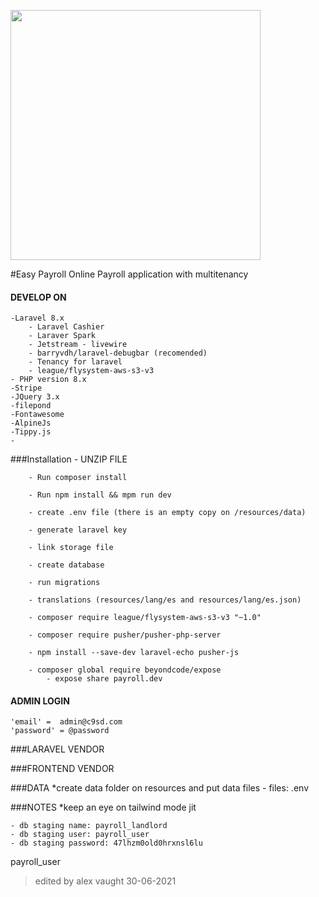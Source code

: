 <a href="https://c9sd.com" target="_blank"><img src="https://c9sd.s3.amazonaws.com/images/logos/logo-g.svg" width="400"></a>

#Easy Payroll Online
Payroll application with multitenancy

#### DEVELOP ON
    -Laravel 8.x
        - Laravel Cashier
        - Laraver Spark
        - Jetstream - livewire
        - barryvdh/laravel-debugbar (recomended)
        - Tenancy for laravel
        - league/flysystem-aws-s3-v3
    - PHP version 8.x  
    -Stripe
    -JQuery 3.x
    -filepond
    -Fontawesome
    -AlpineJs
    -Tippy.js
    -
  
###Installation
    - UNZIP FILE
    
        - Run composer install
    
        - Run npm install && mpm run dev
    
        - create .env file (there is an empty copy on /resources/data)
    
        - generate laravel key
    
        - link storage file
    
        - create database
    
        - run migrations
    
        - translations (resources/lang/es and resources/lang/es.json)
    
        - composer require league/flysystem-aws-s3-v3 "~1.0"

        - composer require pusher/pusher-php-server
        
        - npm install --save-dev laravel-echo pusher-js

        - composer global require beyondcode/expose
            - expose share payroll.dev


#### ADMIN LOGIN
    'email' =  admin@c9sd.com
    'password' = @password

###LARAVEL VENDOR

###FRONTEND VENDOR


###DATA
    *create data folder on resources and put data files
        - files:
            .env
        
###NOTES
    *keep an eye on tailwind mode jit   

    - db staging name: payroll_landlord
    - db staging user: payroll_user
    - db staging password: 47lhzm0old0hrxnsl6lu


payroll_user
        

>edited by alex vaught 30-06-2021


